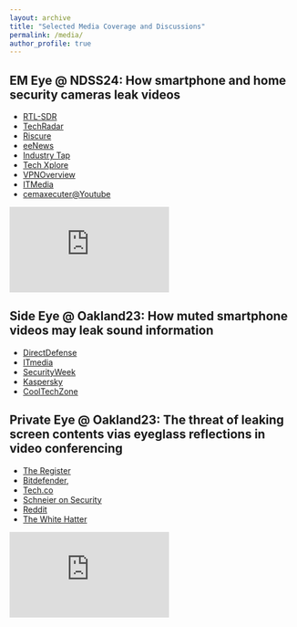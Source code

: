 ```yaml
---
layout: archive
title: "Selected Media Coverage and Discussions"
permalink: /media/
author_profile: true
---
```


## EM Eye @ NDSS24: How smartphone and home security cameras leak videos

* [RTL-SDR](https://www.rtl-sdr.com/em-eye-eavesdropping-on-security-camera-via-unintentional-rf-emissions/)
* [TechRadar](https://www.techradar.com/pro/anywhere-theres-a-camera-now-theres-a-risk-billions-of-users-at-risk-of-peeping-toms-scientists-devise-incredibly-simple-eavesdropping-system-costing-only-a-few-hundred-dollars)
* [Riscure](https://www.riscure.com/security-highlight-unveiling-em-eye-a-new-vulnerability-in-embedded-cameras/)
* [eeNews](https://www.eenewseurope.com/en/em-eye-emside-channel-eavesdropping-on-embedded-cameras/)
* [Industry Tap](https://www.industrytap.com/em-eye-unveiled-turning-security-cameras-into-spies/71539)
* [Tech Xplore](https://techxplore.com/news/2024-02-camera-hackers-spy-cameras-walls.html)
* [VPNOverview](https://vpnoverview.com/news/this-vulnerability-allows-hackers-to-spy-on-your-devices-cameras-in-real-time-even-through-walls/)
* [ITMedia](https://www.itmedia.co.jp/news/articles/2402/22/news065.html)
* [cemaxecuter@Youtube](https://www.youtube.com/watch?v=4jsxG3-UHBA)
<iframe width="280" height="150" src="https://www.youtube.com/embed/4jsxG3-UHBA?si=kocf2SHfW3qiTCVe" title="YouTube video player" frameborder="0" allow="accelerometer; autoplay; clipboard-write; encrypted-media; gyroscope; picture-in-picture; web-share" referrerpolicy="strict-origin-when-cross-origin" allowfullscreen></iframe>

## Side Eye @ Oakland23: How muted smartphone videos may leak sound information

* [DirectDefense](https://www.directdefense.com/is-this-thing-on-privacy-and-your-smartphone-microphone/)
* [ITmedia](https://www.itmedia.co.jp/news/articles/2305/22/news058.html)
* [SecurityWeek](https://www.securityweek.com/researchers-extract-sounds-from-still-images-on-smartphone-cameras/)
* [Kaspersky](https://usa.kaspersky.com/blog/side-eye-attack/29182/)
* [CoolTechZone](https://cooltechzone.com/news/audio-extraction-photo-video-smartphone)

## Private Eye @ Oakland23: The threat of leaking screen contents vias eyeglass reflections in video conferencing

* [The Register](https://www.theregister.com/2022/09/17/glasses_reflections_zoom/)
* [Bitdefender](https://www.bitdefender.com/blog/hotforsecurity/reflections-in-your-glasses-can-leak-information-while-youre-on-a-zoom-call/), 
* [Tech.co](https://tech.co/news/eyeglass-reflection-private-data-zoom)
* [Schneier on Security](https://www.schneier.com/blog/archives/2022/09/leaking-screen-information-on-zoom-calls-through-reflections-in-eyeglasses.html)
* [Reddit](https://www.reddit.com/r/blueteamsec/comments/xgggwc/220503971_private_eye_on_the_limits_of_textual/)
* [The White Hatter](https://thewhitehatter.ca/news-show/your-glasses-reflection-shows-whats-on-your-screen/)
<iframe width="280" height="150" src="https://www.youtube.com/embed/9NwziIhFfZo?si=Tt3omNOxeTDn0d3V" title="YouTube video player" frameborder="0" allow="accelerometer; autoplay; clipboard-write; encrypted-media; gyroscope; picture-in-picture; web-share" referrerpolicy="strict-origin-when-cross-origin" allowfullscreen></iframe>